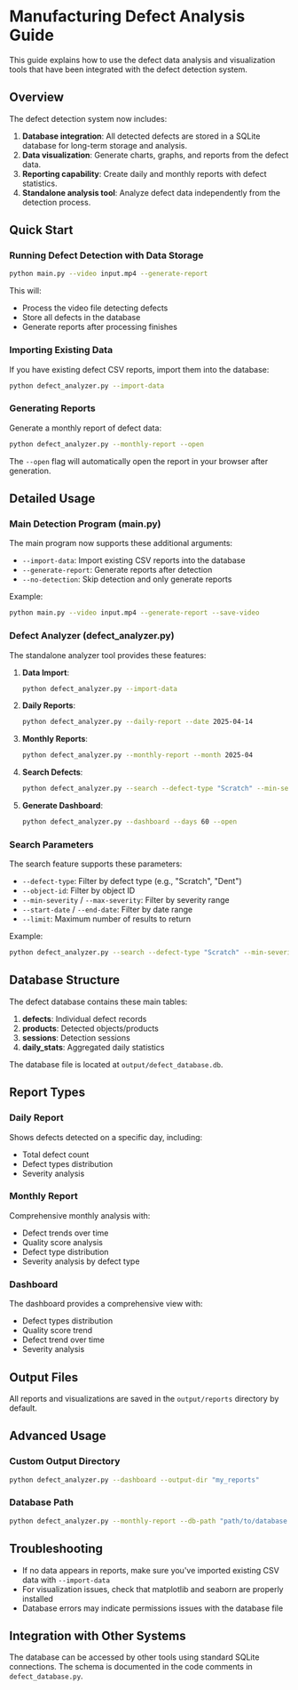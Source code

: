 # Manufacturing Defect Analysis Guide

This guide explains how to use the defect data analysis and visualization tools that have been integrated with the defect detection system.

## Overview

The defect detection system now includes:

1. **Database integration**: All detected defects are stored in a SQLite database for long-term storage and analysis.
2. **Data visualization**: Generate charts, graphs, and reports from the defect data.
3. **Reporting capability**: Create daily and monthly reports with defect statistics.
4. **Standalone analysis tool**: Analyze defect data independently from the detection process.

## Quick Start

### Running Defect Detection with Data Storage

```bash
python main.py --video input.mp4 --generate-report
```

This will:
- Process the video file detecting defects
- Store all defects in the database
- Generate reports after processing finishes

### Importing Existing Data

If you have existing defect CSV reports, import them into the database:

```bash
python defect_analyzer.py --import-data
```

### Generating Reports

Generate a monthly report of defect data:

```bash
python defect_analyzer.py --monthly-report --open
```

The `--open` flag will automatically open the report in your browser after generation.

## Detailed Usage

### Main Detection Program (main.py)

The main program now supports these additional arguments:

- `--import-data`: Import existing CSV reports into the database
- `--generate-report`: Generate reports after detection
- `--no-detection`: Skip detection and only generate reports

Example:

```bash
python main.py --video input.mp4 --generate-report --save-video
```

### Defect Analyzer (defect_analyzer.py)

The standalone analyzer tool provides these features:

1. **Data Import**:
   ```bash
   python defect_analyzer.py --import-data
   ```

2. **Daily Reports**:
   ```bash
   python defect_analyzer.py --daily-report --date 2025-04-14
   ```

3. **Monthly Reports**:
   ```bash
   python defect_analyzer.py --monthly-report --month 2025-04
   ```

4. **Search Defects**:
   ```bash
   python defect_analyzer.py --search --defect-type "Scratch" --min-severity 2.5
   ```

5. **Generate Dashboard**:
   ```bash
   python defect_analyzer.py --dashboard --days 60 --open
   ```

### Search Parameters

The search feature supports these parameters:

- `--defect-type`: Filter by defect type (e.g., "Scratch", "Dent")
- `--object-id`: Filter by object ID
- `--min-severity` / `--max-severity`: Filter by severity range
- `--start-date` / `--end-date`: Filter by date range
- `--limit`: Maximum number of results to return

Example:

```bash
python defect_analyzer.py --search --defect-type "Scratch" --min-severity 2.5 --start-date 2025-04-01 --end-date 2025-04-14
```

## Database Structure

The defect database contains these main tables:

1. **defects**: Individual defect records
2. **products**: Detected objects/products
3. **sessions**: Detection sessions
4. **daily_stats**: Aggregated daily statistics

The database file is located at `output/defect_database.db`.

## Report Types

### Daily Report

Shows defects detected on a specific day, including:
- Total defect count
- Defect types distribution
- Severity analysis

### Monthly Report

Comprehensive monthly analysis with:
- Defect trends over time
- Quality score analysis
- Defect type distribution
- Severity analysis by defect type

### Dashboard

The dashboard provides a comprehensive view with:
- Defect types distribution
- Quality score trend
- Defect trend over time
- Severity analysis

## Output Files

All reports and visualizations are saved in the `output/reports` directory by default.

## Advanced Usage

### Custom Output Directory

```bash
python defect_analyzer.py --dashboard --output-dir "my_reports"
```

### Database Path

```bash
python defect_analyzer.py --monthly-report --db-path "path/to/database.db"
```

## Troubleshooting

- If no data appears in reports, make sure you've imported existing CSV data with `--import-data`
- For visualization issues, check that matplotlib and seaborn are properly installed
- Database errors may indicate permissions issues with the database file

## Integration with Other Systems

The database can be accessed by other tools using standard SQLite connections. The schema is documented in the code comments in `defect_database.py`. 